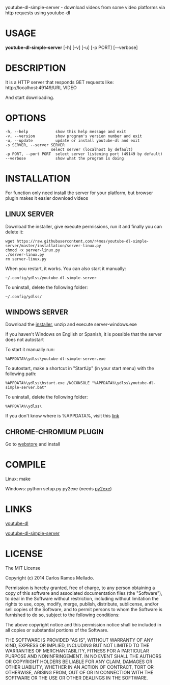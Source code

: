 youtube-dl-simple-server - download videos from some video platforms via http requests using youtube-dl

# USAGE
**youtube-dl-simple-server** [-h] [-v] [-u] [-p PORT] [--verbose]

# DESCRIPTION
It is a HTTP server that responds GET requests like:
http://localhost:49149/URL VIDEO

And start downloading.

# OPTIONS
    -h, --help            show this help message and exit
    -v, --version         show program's version number and exit
    -u, --update          update or install youtube-dl and exit
    -s SERVER, --server SERVER
                        select server (localhost by default)
    -p PORT, --port PORT  select server listening port (49149 by default)
    --verbose             show what the program is doing

# INSTALLATION
For function only need install the server for your platform, but browser plugin makes it easier download videos

## LINUX SERVER
Download the installer, give execute permissions, run it and finally you can delete it:

    wget https://raw.githubusercontent.com/r4mos/youtube-dl-simple-server/master/installation/server-linux.py
    chmod +x server-linux.py
    ./server-linux.py
    rm server-linux.py

When you restart, it works. You can also start it manually:

    ~/.config/ydlss/youtube-dl-simple-server

To uninstall, delete the following folder:

    ~/.config/ydlss/


## WINDOWS SERVER
Download the [installer](https://github.com/r4mos/youtube-dl-simple-server/raw/master/installation/server-windows/installer.zip), unzip and execute server-windows.exe

If you haven't Windows on English or Spanish, it is possible that the server does not autostart

To start it manually run:

	%APPDATA%\ydlss\youtube-dl-simple-server.exe

To autostart, make a shortcut in "StartUp" (in your start menu) with the following path:

	%APPDATA%\ydlss\hstart.exe /NOCONSOLE "%APPDATA%\ydlss\youtube-dl-simple-server.bat"

To uninstall, delete the following folder:

    %APPDATA%\ydlss\

If you don't know where is %APPDATA%, visit this [link](https://www.youtube.com/watch?v=iUqsvpWn9bY)

## CHROME-CHROMIUM PLUGIN
Go to [webstore](https://chrome.google.com/webstore/detail/youtube-dl-simple-server/kpfoekjfnlmomdeipjojapkhhpbgmmoc/) and install

# COMPILE
Linux: make

Windows: python setup.py py2exe (needs [py2exe](http://www.py2exe.org/))

# LINKS
[youtube-dl](https://github.com/rg3/youtube-dl)

[youtube-dl-simple-server](https://github.com/r4mos/youtube-dl-simple-server)

# LICENSE
The MIT License

Copyright (c) 2014 Carlos Ramos Mellado.

Permission is hereby granted, free of charge, to any person obtaining a copy of this software and associated documentation files (the "Software"), to deal in the Software without restriction, including without limitation the rights to use, copy, modify, merge, publish, distribute, sublicense, and/or sell copies of the Software, and to permit persons to whom the Software is furnished to do so, subject to the following conditions:

The above copyright notice and this permission notice shall be included in all copies or substantial portions of the Software.

THE SOFTWARE IS PROVIDED "AS IS", WITHOUT WARRANTY OF ANY KIND, EXPRESS OR IMPLIED, INCLUDING BUT NOT LIMITED TO THE WARRANTIES OF MERCHANTABILITY, FITNESS FOR A PARTICULAR PURPOSE AND NONINFRINGEMENT. IN NO EVENT SHALL THE AUTHORS OR COPYRIGHT HOLDERS BE LIABLE FOR ANY CLAIM, DAMAGES OR OTHER LIABILITY, WHETHER IN AN ACTION OF CONTRACT, TORT OR OTHERWISE, ARISING FROM, OUT OF OR IN CONNECTION WITH THE SOFTWARE OR THE USE OR OTHER DEALINGS IN THE SOFTWARE.

